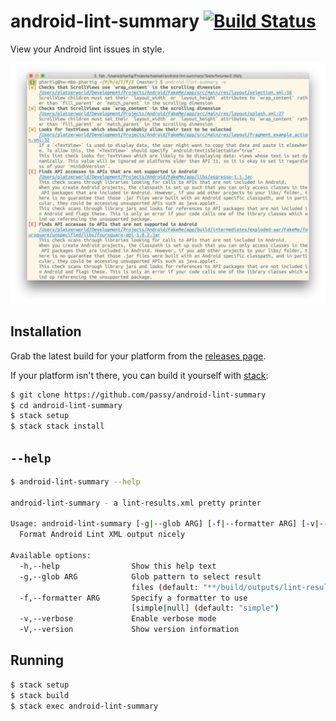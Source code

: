 # android-lint-summary [![Build Status](https://travis-ci.org/passy/android-lint-summary.svg)](https://travis-ci.org/passy/android-lint-summary)

View your Android lint issues in style.

![Screenshot](resources/screenshot.png)

## Installation

Grab the latest build for your platform from the [releases page](https://github.com/passy/android-lint-summary/releases).

If your platform isn't there, you can build it yourself with [stack](https://github.com/commercialhaskell/stack):

```bash
$ git clone https://github.com/passy/android-lint-summary
$ cd android-lint-summary
$ stack setup
$ stack stack install
```

## `--help`

```bash
$ android-lint-summary --help

android-lint-summary - a lint-results.xml pretty printer

Usage: android-lint-summary [-g|--glob ARG] [-f|--formatter ARG] [-v|--verbose]
  Format Android Lint XML output nicely

Available options:
  -h,--help                Show this help text
  -g,--glob ARG            Glob pattern to select result
                           files (default: "**/build/outputs/lint-results.xml")
  -f,--formatter ARG       Specify a formatter to use
                           [simple|null] (default: "simple")
  -v,--verbose             Enable verbose mode
  -V,--version             Show version information
```

## Running

```bash
$ stack setup
$ stack build
$ stack exec android-lint-summary
```
